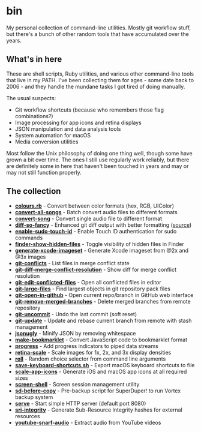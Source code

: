 # bin

My personal collection of command-line utilities. Mostly git workflow stuff, but there's a bunch of other random tools that have accumulated over the years.

## What's in here

These are shell scripts, Ruby utilities, and various other command-line tools that live in my PATH. I've been collecting them for ages - some date back to 2006 - and they handle the mundane tasks I got tired of doing manually.

The usual suspects:
- Git workflow shortcuts (because who remembers those flag combinations?)
- Image processing for app icons and retina displays
- JSON manipulation and data analysis tools
- System automation for macOS
- Media conversion utilities

Most follow the Unix philosophy of doing one thing well, though some have grown a bit over time. The ones I still use regularly work reliably, but there are definitely some in here that haven't been touched in years and may or may not still function properly.

## The collection

- [**colours.rb**](https://github.com/samsonjs/config/blob/main/bin/colours.rb) - Convert between color formats (hex, RGB, UIColor)
- [**convert-all-songs**](https://github.com/samsonjs/config/blob/main/bin/convert-all-songs) - Batch convert audio files to different formats
- [**convert-song**](https://github.com/samsonjs/config/blob/main/bin/convert-song) - Convert single audio file to different format
- [**diff-so-fancy**](https://github.com/samsonjs/config/blob/main/bin/diff-so-fancy) - Enhanced git diff output with better formatting ([source](https://github.com/so-fancy/diff-so-fancy))
- [**enable-sudo-touch-id**](https://github.com/samsonjs/config/blob/main/bin/enable-sudo-touch-id) - Enable Touch ID authentication for sudo commands
- [**finder-show-hidden-files**](https://github.com/samsonjs/config/blob/main/bin/finder-show-hidden-files) - Toggle visibility of hidden files in Finder
- [**generate-xcode-imageset**](https://github.com/samsonjs/config/blob/main/bin/generate-xcode-imageset) - Generate Xcode imageset from @2x and @3x images
- [**git-conflicts**](https://github.com/samsonjs/config/blob/main/bin/git-conflicts) - List files in merge conflict state
- [**git-diff-merge-conflict-resolution**](https://github.com/samsonjs/config/blob/main/bin/git-diff-merge-conflict-resolution) - Show diff for merge conflict resolution
- [**git-edit-conflicted-files**](https://github.com/samsonjs/config/blob/main/bin/git-edit-conflicted-files) - Open all conflicted files in editor
- [**git-large-files**](https://github.com/samsonjs/config/blob/main/bin/git-large-files) - Find largest objects in git repository pack files
- [**git-open-in-github**](https://github.com/samsonjs/config/blob/main/bin/git-open-in-github) - Open current repo/branch in GitHub web interface
- [**git-remove-merged-branches**](https://github.com/samsonjs/config/blob/main/bin/git-remove-merged-branches) - Delete merged branches from remote repository
- [**git-uncommit**](https://github.com/samsonjs/config/blob/main/bin/git-uncommit) - Undo the last commit (soft reset)
- [**git-update**](https://github.com/samsonjs/config/blob/main/bin/git-update) - Update and rebase current branch from remote with stash management
- [**jsonugly**](https://github.com/samsonjs/config/blob/main/bin/jsonugly) - Minify JSON by removing whitespace
- [**make-bookmarklet**](https://github.com/samsonjs/config/blob/main/bin/make-bookmarklet) - Convert JavaScript code to bookmarklet format
- [**progress**](https://github.com/samsonjs/config/blob/main/bin/progress) - Add progress indicators to piped data streams
- [**retina-scale**](https://github.com/samsonjs/config/blob/main/bin/retina-scale) - Scale images for 1x, 2x, and 3x display densities
- [**roll**](https://github.com/samsonjs/config/blob/main/bin/roll) - Random choice selector from command line arguments
- [**save-keyboard-shortcuts.sh**](https://github.com/samsonjs/config/blob/main/bin/save-keyboard-shortcuts.sh) - Export macOS keyboard shortcuts to file
- [**scale-app-icons**](https://github.com/samsonjs/config/blob/main/bin/scale-app-icons) - Generate iOS and macOS app icons at all required sizes
- [**screen-shell**](https://github.com/samsonjs/config/blob/main/bin/screen-shell) - Screen session management utility
- [**sd-before-copy**](https://github.com/samsonjs/config/blob/main/bin/sd-before-copy) - Pre-backup script for SuperDuper! to run Vortex backup system
- [**serve**](https://github.com/samsonjs/config/blob/main/bin/serve) - Start simple HTTP server (default port 8080)
- [**sri-integrity**](https://github.com/samsonjs/config/blob/main/bin/sri-integrity) - Generate Sub-Resource Integrity hashes for external resources
- [**youtube-snarf-audio**](https://github.com/samsonjs/config/blob/main/bin/youtube-snarf-audio) - Extract audio from YouTube videos

